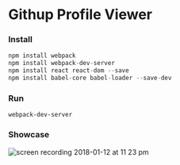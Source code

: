 # Githup Profile Viewer
### Install
```javascript
npm install webpack
npm install webpack-dev-server
npm install react react-dom --save
npm install babel-core babel-loader --save-dev
```

### Run
`webpack-dev-server`

### Showcase
![screen recording 2018-01-12 at 11 23 pm](https://user-images.githubusercontent.com/2532862/34884637-e38c574e-f7ef-11e7-83ec-b066eba5673b.gif)
